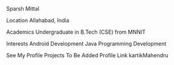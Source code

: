 Sparsh Mittal

Location
Allahabad, India

Academics
Undergraduate in B.Tech (CSE) from MNNIT

Interests
Android Development
Java Programming
Development

See My Profile
Projects
To Be Added
Profile Link
kartikMahendru
